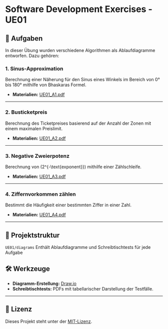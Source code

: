 # Software Development Exercises - UE01

## 📜 Aufgaben
In dieser Übung wurden verschiedene Algorithmen als Ablaufdiagramme entworfen. Dazu gehören:

### 1. Sinus-Approximation
Berechnung einer Näherung für den Sinus eines Winkels im Bereich von 0° bis 180° mithilfe von Bhaskaras Formel.  
- **Materialien:** [UE01_A1.pdf](./diagrams/UE01_A1.pdf)

---

### 2. Busticketpreis
Berechnung des Ticketpreises basierend auf der Anzahl der Zonen mit einem maximalen Preislimit.  
- **Materialien:** [UE01_A2.pdf](./diagrams/UE01_A2.pdf)

---

### 3. Negative Zweierpotenz
Berechnung von \(2^{-\text{exponent}}\) mithilfe einer Zählschleife.  
- **Materialien:** [UE01_A3.pdf](./diagrams/UE01_A3.pdf)

---

### 4. Ziffernvorkommen zählen
Bestimmt die Häufigkeit einer bestimmten Ziffer in einer Zahl.  
- **Materialien:** [UE01_A4.pdf](./diagrams/UE01_A4.pdf)

---

## 📂 Projektstruktur
``UE01/diagrams`` Enthält Ablaufdiagramme und Schreibtischtests für jede Aufgabe

## 🛠 Werkzeuge
- **Diagramm-Erstellung:** [Draw.io](https://app.diagrams.net/)
- **Schreibtischtests:**   PDFs mit tabellarischer Darstellung der Testfälle.

---

## 📝 Lizenz
Dieses Projekt steht unter der [MIT-Lizenz](LICENSE).
